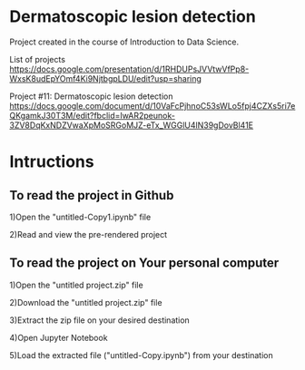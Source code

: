 # Dermatoscopic lesion detection 
Project created in the course of Introduction to Data Science.

List of projects https://docs.google.com/presentation/d/1RHDUPsJVVtwVfPp8-WxsK8udEpYOmf4Ki9NjtbgpLDU/edit?usp=sharing


Project #11: Dermatoscopic lesion detection https://docs.google.com/document/d/10VaFcPjhnoC53sWLo5fpj4CZXs5ri7eQKgamkJ30T3M/edit?fbclid=IwAR2peunok-3ZV8DqKxNDZVwaXpMoSRGoMJZ-eTx_WGGlU4lN39gDovBl41E

# Intructions
## To read the project in Github
1)Open the "untitled-Copy1.ipynb" file

2)Read and view the pre-rendered project

## To read the project on Your personal computer
1)Open the "untitled project.zip" file

2)Download the "untitled project.zip" file

3)Extract the zip file on your desired destination

4)Open Jupyter Notebook

5)Load the extracted file ("untitled-Copy.ipynb") from your destination
